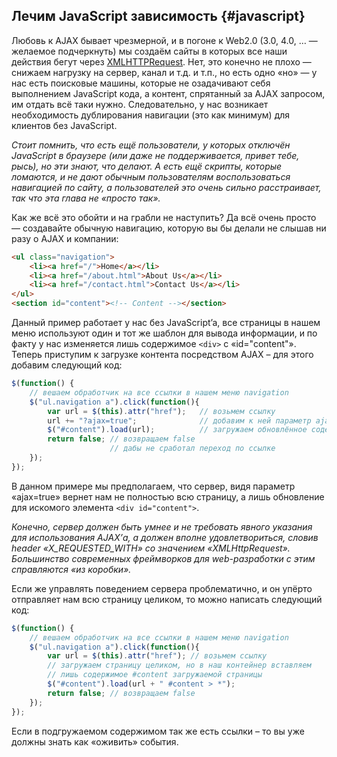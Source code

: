 ## Лечим JavaScript зависимость {#javascript}

Любовь к AJAX бывает чрезмерной, и в погоне к Web2.0 (3.0, 4.0, … — желаемое подчеркнуть) мы создаём сайты в которых все наши действия бегут через [XMLHTTPRequest](http://ru.wikipedia.org/wiki/XMLHttpRequest). Нет, это конечно не плохо — снижаем нагрузку на сервер, канал и т.д. и т.п., но есть одно «но» — у нас есть поисковые машины, которые не озадачивают себя выполнением JavaScript кода, а контент, спрятанный за AJAX запросом, им отдать всё таки нужно. Следовательно, у нас возникает необходимость дублирования навигации (это как минимум) для клиентов без JavaScript.

_Стоит помнить, что есть ещё пользователи, у которых отключён JavaScript в браузере (или даже не поддерживается, привет тебе, рысь), но эти знают, что делают. А есть ещё скрипты, которые ломаются, и не дают обычным пользователям воспользоваться навигацией по сайту, а пользователей это очень сильно расстраивает, так что эта глава не «просто так»._

Как же всё это обойти и на грабли не наступить? Да всё очень просто — создавайте обычную навигацию, которую вы бы делали не слышав ни разу о AJAX и компании:

```html
<ul class="navigation">
    <li><a href="/">Home</a></li>
    <li><a href="/about.html">About Us</a></li>
    <li><a href="/contact.html">Contact Us</a></li>
</ul>
<section id="content"><!-- Content --></section>
```

Данный пример работает у нас без JavaScript’a, все страницы в нашем меню используют один и тот же шаблон для вывода информации, и по факту у нас изменяется лишь содержимое `<div>` с «id="content"». Теперь приступим к загрузке контента посредством AJAX – для этого добавим следующий код:

```javascript
$(function() {
    // вешаем обработчик на все ссылки в нашем меню navigation
    $("ul.navigation a").click(function(){
        var url = $(this).attr("href");   // возьмем ссылку
        url += "?ajax=true";              // добавим к ней параметр ajax=true
        $("#content").load(url);          // загружаем обновлённое содержимое
        return false; // возвращаем false
                      // дабы не сработал переход по ссылке
    });
});
```

В данном примере мы предполагаем, что сервер, видя параметр «ajax=true» вернет нам не полностью всю страницу, а лишь обновление для искомого элемента `<div id="content">`.

_Конечно, сервер должен быть умнее и не требовать явного указания для использования AJAX’а, а должен вполне удовлетвориться, словив header «X_REQUESTED_WITH» со значением «XMLHttpRequest». Большинство современных фреймворков для web-разработки с этим справляются «из коробки»._

Если же управлять поведением сервера проблематично, и он упёрто отправляет нам всю страницу целиком, то можно написать следующий код:

```javascript
$(function() {
    // вешаем обработчик на все ссылки в нашем меню navigation
    $("ul.navigation a").click(function(){
        var url = $(this).attr("href"); // возьмем ссылку
        // загружаем страницу целиком, но в наш контейнер вставляем
        // лишь содержимое #content загружаемой страницы
        $("#content").load(url + " #content > *");
        return false; // возвращаем false
    });
});
```

Если в подгружаемом содержимом так же есть ссылки – то вы уже должны знать как «оживить» события.
